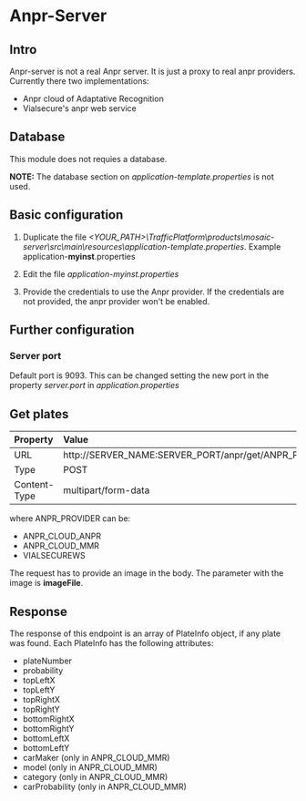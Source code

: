 # Anpr-Server

## Intro

Anpr-server is not a real Anpr server. It is just a proxy to real anpr providers. Currently there two implementations:

* Anpr cloud of Adaptative Recognition
* Vialsecure's anpr web service

## Database

This module does not requies a database.

**NOTE:** The database section on *application-template.properties* is not used.

## Basic configuration

1. Duplicate the file *<YOUR_PATH>\TrafficPlatform\products\mosaic-server\src\main\resources\application-template.properties*. Example application-**myinst**.properties

2. Edit the file *application-myinst.properties*

3. Provide the credentials to use the Anpr provider. If the credentials are not provided, the anpr provider won't be enabled.

## Further configuration

### Server port

Default port is 9093. This can be changed setting the new port in the property *server.port* in *application.properties*

## Get plates

| Property      | Value        |
| :------------ |:-------------|
| URL           | http://SERVER_NAME:SERVER_PORT/anpr/get/ANPR_PROVIDER |
| Type          | POST                                |
| Content-Type  | multipart/form-data                 |

where ANPR_PROVIDER can be:

* ANPR_CLOUD_ANPR
* ANPR_CLOUD_MMR
* VIALSECUREWS

The request has to provide an image in the body. The parameter with the image is **imageFile**.

## Response

The response of this endpoint is an array of PlateInfo object, if any plate was found. Each PlateInfo has the following attributes:

* plateNumber
* probability
* topLeftX
* topLeftY
* topRightX
* topRightY
* bottomRightX
* bottomRightY	
* bottomLeftX
* bottomLeftY	
* carMaker (only in ANPR_CLOUD_MMR)
* model (only in ANPR_CLOUD_MMR)
* category (only in ANPR_CLOUD_MMR)
* carProbability (only in ANPR_CLOUD_MMR)


